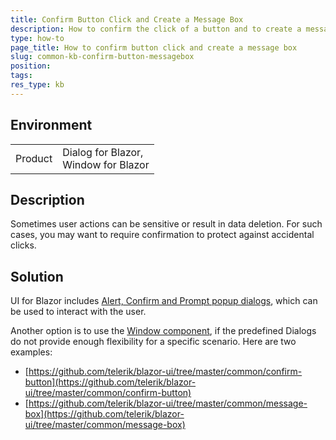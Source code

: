```yaml
---
title: Confirm Button Click and Create a Message Box
description: How to confirm the click of a button and to create a message box.
type: how-to
page_title: How to confirm button click and create a message box
slug: common-kb-confirm-button-messagebox
position: 
tags: 
res_type: kb
---
```


## Environment

<table>
    <tbody>
        <tr>
            <td>Product</td>
            <td>
                Dialog for Blazor,<br />
                Window for Blazor
            </td>
        </tr>
    </tbody>
</table>


## Description

Sometimes user actions can be sensitive or result in data deletion. For such cases, you may want to require confirmation to protect against accidental clicks.


## Solution

UI for Blazor includes [Alert, Confirm and Prompt popup dialogs](slug:dialog-predefined), which can be used to interact with the user.

Another option is to use the [Window component](slug:window-overview), if the predefined Dialogs do not provide enough flexibility for a specific scenario. Here are two examples:

* [https://github.com/telerik/blazor-ui/tree/master/common/confirm-button](https://github.com/telerik/blazor-ui/tree/master/common/confirm-button)
* [https://github.com/telerik/blazor-ui/tree/master/common/message-box](https://github.com/telerik/blazor-ui/tree/master/common/message-box)
